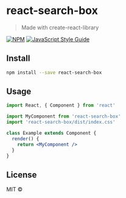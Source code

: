 # react-search-box

> Made with create-react-library

[![NPM](https://img.shields.io/npm/v/react-search-box.svg)](https://www.npmjs.com/package/react-search-box) [![JavaScript Style Guide](https://img.shields.io/badge/code_style-standard-brightgreen.svg)](https://standardjs.com)

## Install

```bash
npm install --save react-search-box
```

## Usage

```jsx
import React, { Component } from 'react'

import MyComponent from 'react-search-box'
import 'react-search-box/dist/index.css'

class Example extends Component {
  render() {
    return <MyComponent />
  }
}
```

## License

MIT © [](https://github.com/)
